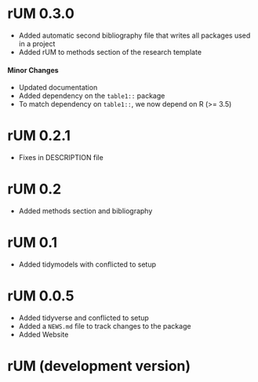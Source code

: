 # rUM 0.3.0

* Added automatic second bibliography file that writes all packages used in a project
* Added rUM to methods section of the research template

#### Minor Changes

* Updated documentation
* Added dependency on the `table1::` package
* To match dependency on `table1::`, we now depend on R (>= 3.5)


# rUM 0.2.1

* Fixes in DESCRIPTION file

# rUM 0.2

* Added methods section and bibliography

# rUM 0.1

* Added tidymodels with conflicted to setup

# rUM 0.0.5

* Added tidyverse and conflicted to setup
* Added a `NEWS.md` file to track changes to the package
* Added Website

# rUM (development version)


